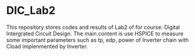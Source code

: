 # DIC_Lab2
This repository stores codes and results of Lab2 of for course: Digital Intergrated Circuit Design.
The main content is use HSPICE to measure some important parameters such as tp, edp, power of Inverter chain with Cload implenmented by Inverter.
